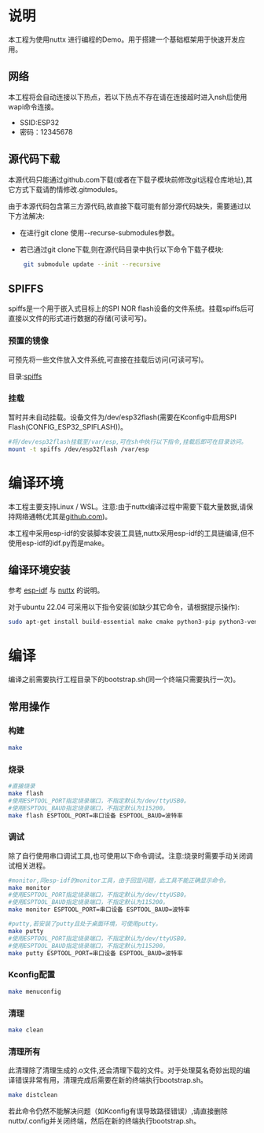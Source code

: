 # 说明

本工程为使用nuttx 进行编程的Demo。用于搭建一个基础框架用于快速开发应用。

## 网络

本工程将会自动连接以下热点，若以下热点不存在请在连接超时进入nsh后使用wapi命令连接。

- SSID:ESP32
- 密码：12345678

## 源代码下载

本源代码只能通过github.com下载(或者在下载子模块前修改git远程仓库地址),其它方式下载请酌情修改.gitmodules。

由于本源代码包含第三方源代码,故直接下载可能有部分源代码缺失，需要通过以下方法解决:

- 在进行git clone 使用--recurse-submodules参数。

- 若已通过git clone下载,则在源代码目录中执行以下命令下载子模块:

  ```bash
   git submodule update --init --recursive
  ```
## SPIFFS

 spiffs是一个用于嵌入式目标上的SPI NOR flash设备的文件系统。挂载spiffs后可直接以文件的形式进行数据的存储(可读可写)。

### 预置的镜像

可预先将一些文件放入文件系统,可直接在挂载后访问(可读可写)。

目录:[spiffs](spiffs)

### 挂载

暂时并未自动挂载。设备文件为/dev/esp32flash(需要在Kconfig中启用SPI Flash(CONFIG_ESP32_SPIFLASH))。

```bash
#将/dev/esp32flash挂载至/var/esp,可在sh中执行以下指令,挂载后即可在目录访问。
mount -t spiffs /dev/esp32flash /var/esp
```

# 编译环境

本工程主要支持Linux / WSL。注意:由于nuttx编译过程中需要下载大量数据,请保持网络通畅(尤其是[github.com](https://github.com))。

本工程中采用esp-idf的安装脚本安装工具链,nuttx采用esp-idf的工具链编译,但不使用esp-idf的idf.py而是make。

## 编译环境安装

参考 [esp-idf](https://docs.espressif.com/projects/esp-idf/) 与 [nuttx](https://nuttx.apache.org/) 的说明。

对于ubuntu 22.04 可采用以下指令安装(如缺少其它命令，请根据提示操作):

```bash
sudo apt-get install build-essential make cmake python3-pip python3-venv curl wget kconfig-frontends git patch findutils sed
```

# 编译

编译之前需要执行工程目录下的bootstrap.sh(同一个终端只需要执行一次)。

## 常用操作

### 构建

```bash
make
```

### 烧录

```bash
#直接烧录
make flash
#使用ESPTOOL_PORT指定烧录端口，不指定默认为/dev/ttyUSB0。 
#使用ESPTOOL_BAUD指定烧录端口，不指定默认为115200。
make flash ESPTOOL_PORT=串口设备 ESPTOOL_BAUD=波特率
```

### 调试

除了自行使用串口调试工具,也可使用以下命令调试。注意:烧录时需要手动关闭调试相关进程。

```bash
#monitor,同esp-idf的monitor工具，由于回显问题，此工具不能正确显示命令。
make monitor
#使用ESPTOOL_PORT指定烧录端口，不指定默认为/dev/ttyUSB0。 
#使用ESPTOOL_BAUD指定烧录端口，不指定默认为115200。
make monitor ESPTOOL_PORT=串口设备 ESPTOOL_BAUD=波特率

#putty,若安装了putty且处于桌面环境，可使用putty。
make putty
#使用ESPTOOL_PORT指定烧录端口，不指定默认为/dev/ttyUSB0。 
#使用ESPTOOL_BAUD指定烧录端口，不指定默认为115200。
make putty ESPTOOL_PORT=串口设备 ESPTOOL_BAUD=波特率

```



### Kconfig配置

```bash
make menuconfig
```

### 清理

```bash
make clean
```

### 清理所有

此清理除了清理生成的.o文件,还会清理下载的文件。对于处理莫名奇妙出现的编译错误非常有用，清理完成后需要在新的终端执行bootstrap.sh。

```bash
make distclean
```

若此命令仍然不能解决问题（如Kconfig有误导致路径错误）,请直接删除nuttx/.config并关闭终端，然后在新的终端执行bootstrap.sh。
